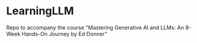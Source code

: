 # LearningLLM
Repo to accompany the course "Mastering Generative AI and LLMs: An 8-Week Hands-On Journey by Ed Donner"
